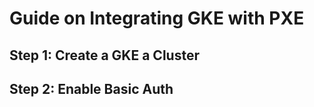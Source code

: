 # Guide on Integrating GKE with PXE

## Step 1: Create a GKE a Cluster

## Step 2: Enable Basic Auth
